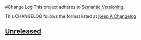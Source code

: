 #Change Log
This project adheres to [Semantic Versioning](http://semver.org/).

This CHANGELOG follows the format listed at [Keep A Changelog](http://keepachangelog.com/)

## [Unreleased]

[Unreleased]: https://github.com/sensu-plugins/sensu-plugins-chatwork/compare/0.0.0...HEAD
